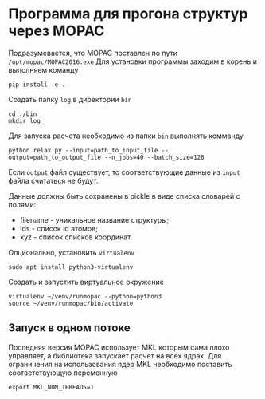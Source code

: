 # Программа для прогона структур через MOPAC

Подразумевается, что MOPAC поставлен по пути `/opt/mopac/MOPAC2016.exe`
Для установки программы заходим в корень и выполняем команду 
```shell
pip install -e .
```
Создать папку `log` в директории `bin`
```shell
cd ./bin
mkdir log
```
Для запуска расчета необходимо из папки `bin` выполнять комманду
```shell
python relax.py --input=path_to_input_file --output=path_to_output_file --n_jobs=40 --batch_size=128
```
Если `output` файл существует, то соответствующие данные из `input` файла считаться не будут.


Данные должны быть сохранены в pickle в виде списка словарей с полями:
* filename - уникальное название структуры; 
* ids - список id атомов;
* xyz - список списков координат.

Опционально, установить `virtualenv`
```shell
sudo apt install python3-virtualenv
```
Создать и запустить виртуальное окружение
```shell
virtualenv ~/venv/runmopac --python=python3
source ~/venv/runmopac/bin/activate
```

## Запуск в одном потоке
Последняя версия MOPAC использует MKL которым сама плохо управляет, 
а библиотека запускает расчет на всех ядрах. Для ограничения на
использования ядер MKL необходимо поставить соответствующую переменную
```shell
export MKL_NUM_THREADS=1
```